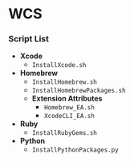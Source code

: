 # WCS

### Script List
 - **Xcode**
   - `InstallXcode.sh`
 - **Homebrew**
   - `InstallHomebrew.sh`
   - `InstallHomebrewPackages.sh`
   - **Extension Attributes**
     - `Homebrew_EA.sh`
     - `XcodeCLI_EA.sh`
 - **Ruby**
   - `InstallRubyGems.sh`
 - **Python**
   - `InstallPythonPackages.py`

